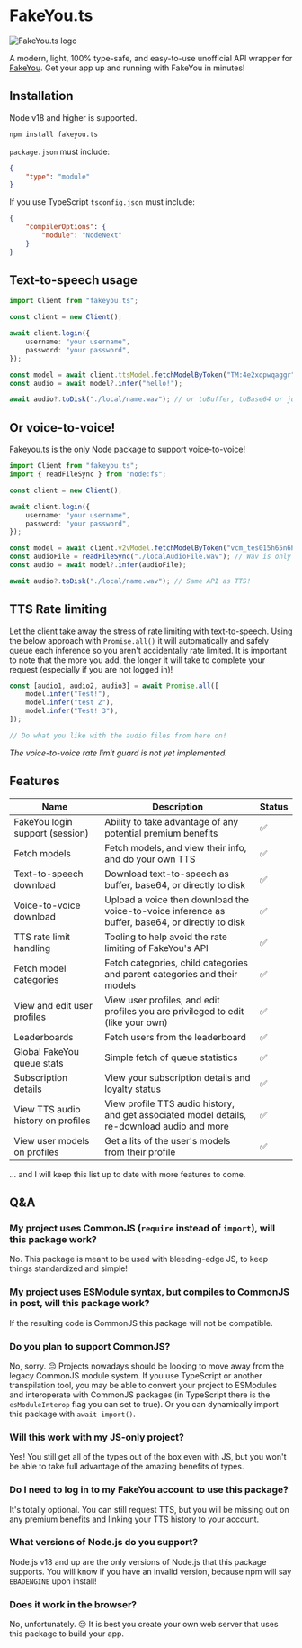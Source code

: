 # FakeYou.ts

![FakeYou.ts logo](https://github.com/jack3898/fakeyou.ts/assets/28375223/c76748e2-0456-4ed9-af06-6a84139e8f51)

A modern, light, 100% type-safe, and easy-to-use unofficial API wrapper for [FakeYou](https://fakeyou.com/). Get your app up and running with FakeYou in minutes!

## Installation

Node v18 and higher is supported.

```bash
npm install fakeyou.ts
```

`package.json` must include:

```json
{
    "type": "module"
}
```

If you use TypeScript `tsconfig.json` must include:

```json
{
    "compilerOptions": {
        "module": "NodeNext"
    }
}
```

## Text-to-speech usage

```ts
import Client from "fakeyou.ts";

const client = new Client();

await client.login({
    username: "your username",
    password: "your password",
});

const model = await client.ttsModel.fetchModelByToken("TM:4e2xqpwqaggr");
const audio = await model?.infer("hello!");

await audio?.toDisk("./local/name.wav"); // or toBuffer, toBase64 or just the raw URL!
```

## Or voice-to-voice!

Fakeyou.ts is the only Node package to support voice-to-voice!

```ts
import Client from "fakeyou.ts";
import { readFileSync } from "node:fs";

const client = new Client();

await client.login({
    username: "your username",
    password: "your password",
});

const model = await client.v2vModel.fetchModelByToken("vcm_tes015h65n6h");
const audioFile = readFileSync("./localAudioFile.wav"); // Wav is only supported for simplicity, as validating the type is not reliable
const audio = await model?.infer(audioFile);

await audio?.toDisk("./local/name.wav"); // Same API as TTS!
```

## TTS Rate limiting

Let the client take away the stress of rate limiting with text-to-speech. Using the below approach with `Promise.all()` it will automatically and safely queue each inference so you aren't accidentally rate limited. It is important to note that the more you add, the longer it will take to complete your request (especially if you are not logged in)!

```ts
const [audio1, audio2, audio3] = await Promise.all([
    model.infer("Test!"),
    model.infer("test 2"),
    model.infer("Test! 3"),
]);

// Do what you like with the audio files from here on!
```

_The voice-to-voice rate limit guard is not yet implemented._

## Features

| Name                               | Description                                                                                      | Status |
| ---------------------------------- | ------------------------------------------------------------------------------------------------ | ------ |
| FakeYou login support (session)    | Ability to take advantage of any potential premium benefits                                      | ✅     |
| Fetch models                       | Fetch models, and view their info, and do your own TTS                                           | ✅     |
| Text-to-speech download            | Download text-to-speech as buffer, base64, or directly to disk                                   | ✅     |
| Voice-to-voice download            | Upload a voice then download the voice-to-voice inference as buffer, base64, or directly to disk | ✅     |
| TTS rate limit handling            | Tooling to help avoid the rate limiting of FakeYou's API                                         | ✅     |
| Fetch model categories             | Fetch categories, child categories and parent categories and their models                        | ✅     |
| View and edit user profiles        | View user profiles, and edit profiles you are privileged to edit (like your own)                 | ✅     |
| Leaderboards                       | Fetch users from the leaderboard                                                                 | ✅     |
| Global FakeYou queue stats         | Simple fetch of queue statistics                                                                 | ✅     |
| Subscription details               | View your subscription details and loyalty status                                                | ✅     |
| View TTS audio history on profiles | View profile TTS audio history, and get associated model details, re-download audio and more     | ✅     |
| View user models on profiles       | Get a lits of the user's models from their profile                                               | ✅     |

... and I will keep this list up to date with more features to come.

## Q&A

### My project uses CommonJS (`require` instead of `import`), will this package work?

No. This package is meant to be used with bleeding-edge JS, to keep things standardized and simple!

### My project uses ESModule syntax, but compiles to CommonJS in post, will this package work?

If the resulting code is CommonJS this package will not be compatible.

### Do you plan to support CommonJS?

No, sorry. 😔 Projects nowadays should be looking to move away from the legacy CommonJS module system. If you use TypeScript or another transpilation tool, you may be able to convert your project to ESModules and interoperate with CommonJS packages (in TypeScript there is the `esModuleInterop` flag you can set to true). Or you can dynamically import this package with `await import()`.

### Will this work with my JS-only project?

Yes! You still get all of the types out of the box even with JS, but you won't be able to take full advantage of the amazing benefits of types.

### Do I need to log in to my FakeYou account to use this package?

It's totally optional. You can still request TTS, but you will be missing out on any premium benefits and linking your TTS history to your account.

### What versions of Node.js do you support?

Node.js v18 and up are the only versions of Node.js that this package supports. You will know if you have an invalid version, because npm will say `EBADENGINE` upon install!

### Does it work in the browser?

No, unfortunately. 😔 It is best you create your own web server that uses this package to build your app.
